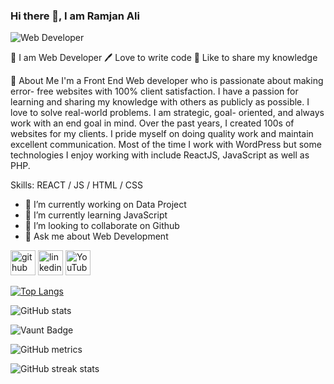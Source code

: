 ### Hi there 👋, I am Ramjan Ali
![Web Developer](https://scontent.fjsr16-1.fna.fbcdn.net/v/t39.30808-6/393306019_1809123859503468_8701249544803246270_n.jpg?_nc_cat=103&ccb=1-7&_nc_sid=6ee11a&_nc_eui2=AeEhCnScyBzsj8PLytN5GmX2GEvRN8Zsho0YS9E3xmyGja1b6GKJu4j_uY0EK7x2gkM_VlNT4nqJ_toHDfAhGB6y&_nc_ohc=jDliWogoPGQQ7kNvgExfzSq&_nc_zt=23&_nc_ht=scontent.fjsr16-1.fna&oh=00_AYC0z3syw09fDQywyTyH7PKkUelnhoubVZA-iLPOoDv1jg&oe=66D3D789)
<p>
👑 I am Web Developer
🖊️ Love to write code
🎤 Like to share my knowledge</p>

🚀 About Me
I'm a Front End Web developer who is passionate about making error- free websites with 100% client satisfaction. I have a passion for learning and sharing my knowledge with others as publicly as possible. I love to solve real-world problems. I am strategic, goal- oriented, and always work with an end goal in mind. Over the past years, I created 100s of websites for my clients. I pride myself on doing quality work and maintain excellent communication. Most of the time I work with WordPress but some technologies I enjoy working with include ReactJS, JavaScript as well as PHP.

Skills: REACT / JS / HTML / CSS

- 🔭 I’m currently working on Data Project 
- 🌱 I’m currently learning JavaScript  
- 👯 I’m looking to collaborate on Github 
- 💬 Ask me about Web Development 


[<img src='https://cdn.jsdelivr.net/npm/simple-icons@3.0.1/icons/github.svg' alt='github' height='40'>](https://github.com/ramjan88)  [<img src='https://cdn.jsdelivr.net/npm/simple-icons@3.0.1/icons/linkedin.svg' alt='linkedin' height='40'>](https://www.linkedin.com/in/md-ramjan-ali/)  [<img src='https://cdn.jsdelivr.net/npm/simple-icons@3.0.1/icons/youtube.svg' alt='YouTube' height='40'>](https://www.youtube.com/channel/@ramjan10001)  

[![Top Langs](https://github-readme-stats.vercel.app/api/top-langs/?username=ramjan88)](https://github.com/anuraghazra/github-readme-stats)

![GitHub stats](https://github-readme-stats.vercel.app/api?username=ramjan88&show_icons=true&count_private=true)  

![Vaunt Badge](https://api.vaunt.dev/v1/github/entities/ramjan88/contributions?format=svg&private=true)  

![GitHub metrics](https://metrics.lecoq.io/ramjan88)  

![GitHub streak stats](https://streak-stats.demolab.com/?user=ramjan88)  


